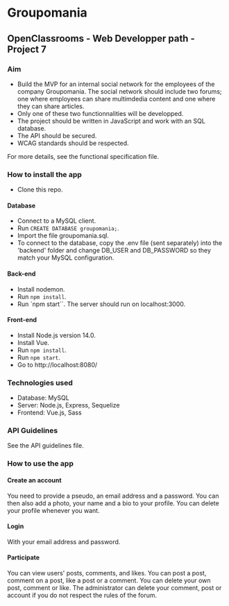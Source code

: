 # Groupomania

## OpenClassrooms - Web Developper path - Project 7


### Aim
- Build the MVP for an internal social network for the employees of the company Groupomania. The social network should include two forums; one where employees can share multimdedia content and one where they can share articles.
- Only one of these two functionnalities will be developped.
- The project should be written in JavaScript and work with an SQL database.
- The API should be secured.
- WCAG standards should be respected.

For more details, see the functional specification file.


### How to install the app

- Clone this repo.

#### Database
- Connect to a MySQL client.
- Run `CREATE DATABASE groupomania;`.
- Import the file groupomania.sql.
- To connect to the database, copy the .env file (sent separately) into the 'backend' folder and change DB_USER and DB_PASSWORD so they match your MySQL configuration.

#### Back-end
- Install nodemon.
- Run `npm install`.
- Run `npm start``. The server should run on localhost:3000.

#### Front-end
- Install Node.js version 14.0.
- Install Vue.
- Run `npm install`.
- Run `npm start`.
- Go to http://localhost:8080/


### Technologies used
- Database: MySQL
- Server: Node.js, Express, Sequelize
- Frontend: Vue.js, Sass


### API Guidelines
See the API guidelines file.


### How to use the app

#### Create an account
You need to provide a pseudo, an email address and a password. You can then also add a photo, your name and a bio to your profile. You can delete your profile whenever you want.

#### Login
With your email address and password.

#### Participate
You can view users' posts, comments, and likes.
You can post a post, comment on a post, like a post or a comment.
You can delete your own post, comment or like.
The administrator can delete your comment, post or account if you do not respect the rules of the forum.

